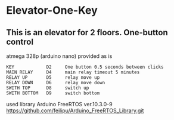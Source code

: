 # Elevator-One-Key
This is an elevator for 2 floors. One-button control
----------------------------------------------------
atmega 328p (arduino nano) provided as is
```
KEY            D2     One button 0.5 seconds between clicks
MAIN RELAY     D4     main relay timeout 5 minutes
RELAY UP       D5     relay move up
RELAY DOWN     D6     relay move down
SWITH TOP      D8     switch up
SWITH BOTTOM   D9     switch bottom
```

used library Arduino FreeRTOS ver.10.3.0-9 <https://github.com/feilipu/Arduino_FreeRTOS_Library.git>
